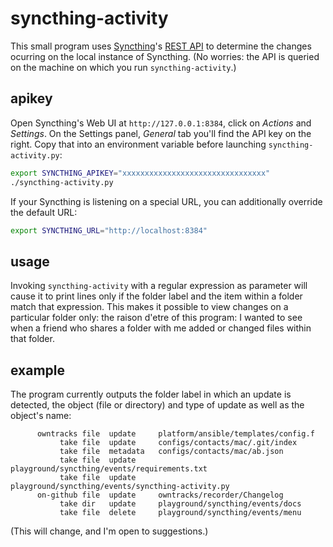 # syncthing-activity

This small program uses [Syncthing](https://syncthing.net)'s [REST
API](https://docs.syncthing.net/dev/rest.html) to determine the changes
ocurring on the local instance of Syncthing. (No worries: the API is queried on
the machine on which you run `syncthing-activity`.)

## apikey

Open Syncthing's Web UI at `http://127.0.0.1:8384`, click on _Actions_ and
_Settings_. On the Settings panel, _General_ tab you'll find the API key on the
right. Copy that into an environment variable before launching
`syncthing-activity.py`:

```bash
export SYNCTHING_APIKEY="xxxxxxxxxxxxxxxxxxxxxxxxxxxxxxxx"
./syncthing-activity.py
```

If your Syncthing is listening on a special URL, you can additionally override
the default URL:

```bash
export SYNCTHING_URL="http://localhost:8384"
```

## usage

Invoking `syncthing-activity` with a regular expression as parameter will cause it to print lines only if the folder label and the item within a folder match that expression. This makes it possible to view changes on a particular folder only: the raison d'etre of this program: I wanted to see when a friend who shares a folder with me added or changed files within that folder.

## example

The program currently outputs the folder label in which an update is detected,
the object (file or directory) and type of update as well as the object's name:


```
      owntracks file  update     platform/ansible/templates/config.f
           take file  update     configs/contacts/mac/.git/index
           take file  metadata   configs/contacts/mac/ab.json
           take file  update     playground/syncthing/events/requirements.txt
           take file  update     playground/syncthing/events/syncthing-activity.py
      on-github file  update     owntracks/recorder/Changelog
           take dir   update     playground/syncthing/events/docs
           take file  delete     playground/syncthing/events/menu
```

(This will change, and I'm open to suggestions.)
